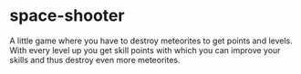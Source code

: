# space-shooter
A little game where you have to destroy meteorites to get points and levels. With every level up you get skill points with which you can improve your skills and thus destroy even more meteorites.
